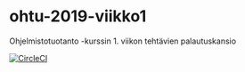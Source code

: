 # ohtu-2019-viikko1
Ohjelmistotuotanto -kurssin 1. viikon tehtävien palautuskansio

[![CircleCI](https://circleci.com/gh/Antsax/ohtu-2019-viikko1.svg?style=svg)](https://circleci.com/gh/Antsax/ohtu-2019-viikko1)
